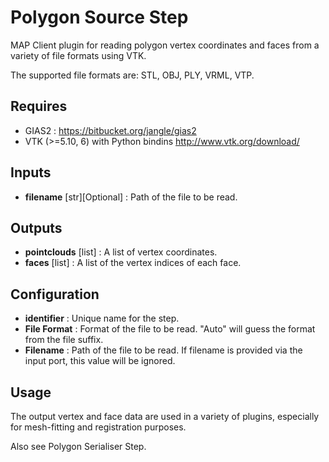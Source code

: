 Polygon Source Step
=======================
MAP Client plugin for reading polygon vertex coordinates and faces from a variety of file formats using VTK.

The supported file formats are: STL, OBJ, PLY, VRML, VTP.

Requires
--------
- GIAS2 : https://bitbucket.org/jangle/gias2
- VTK (>=5.10, 6) with Python bindins http://www.vtk.org/download/

Inputs
------
- **filename** [str][Optional] : Path of the file to be read.

Outputs
-------
- **pointclouds** [list] : A list of vertex coordinates.
- **faces** [list] : A list of the vertex indices of each face.

Configuration
-------------
- **identifier** : Unique name for the step.
- **File Format** : Format of the file to be read. "Auto" will guess the format from the file suffix.
- **Filename** : Path of the file to be read. If filename is provided via the input port, this value will be ignored.

Usage
-----
The output vertex and face data are used in a variety of plugins, especially for
mesh-fitting and registration purposes.

Also see Polygon Serialiser Step.
